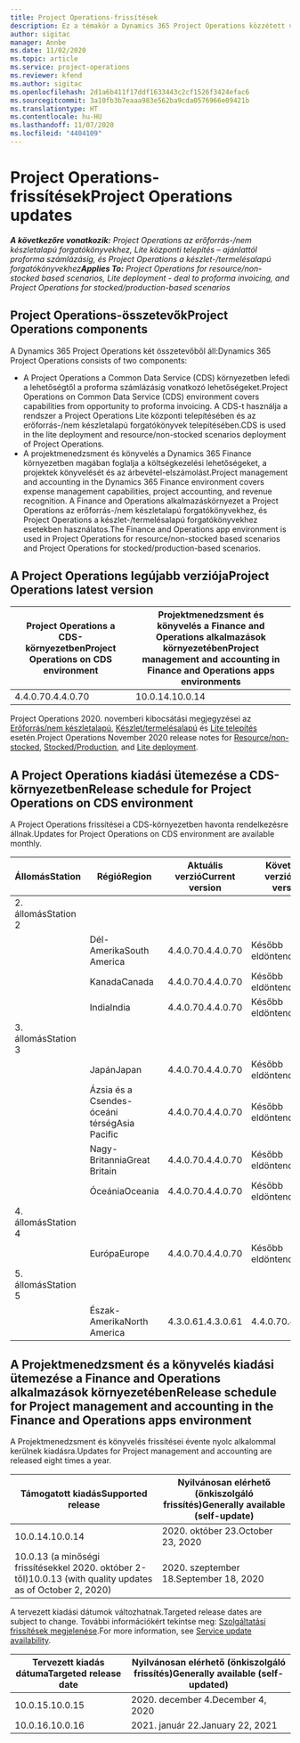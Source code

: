 ```yaml
---
title: Project Operations-frissítések
description: Ez a témakör a Dynamics 365 Project Operations közzétett verzióival kapcsolatban tartalmaz tájékoztatást.
author: sigitac
manager: Annbe
ms.date: 11/02/2020
ms.topic: article
ms.service: project-operations
ms.reviewer: kfend
ms.author: sigitac
ms.openlocfilehash: 2d1a6b411f17ddf1633443c2cf1526f3424efac6
ms.sourcegitcommit: 3a10fb3b7eaaa983e562ba9cda0576966e09421b
ms.translationtype: HT
ms.contentlocale: hu-HU
ms.lasthandoff: 11/07/2020
ms.locfileid: "4404109"
---
```

# <a name="project-operations-updates"></a><span data-ttu-id="76285-103">Project Operations-frissítések</span><span class="sxs-lookup"><span data-stu-id="76285-103">Project Operations updates</span></span>

<span data-ttu-id="76285-104">_**A következőre vonatkozik:** Project Operations az erőforrás-/nem készletalapú forgatókönyvekhez, Lite központi telepítés – ajánlattól proforma számlázásig, és Project Operations a készlet-/termelésalapú forgatókönyvekhez_</span><span class="sxs-lookup"><span data-stu-id="76285-104">_**Applies To:** Project Operations for resource/non-stocked based scenarios, Lite deployment - deal to proforma invoicing, and Project Operations for stocked/production-based scenarios_</span></span>

## <a name="project-operations-components"></a><span data-ttu-id="76285-105">Project Operations-összetevők</span><span class="sxs-lookup"><span data-stu-id="76285-105">Project Operations components</span></span>

<span data-ttu-id="76285-106">A Dynamics 365 Project Operations két összetevőből áll:</span><span class="sxs-lookup"><span data-stu-id="76285-106">Dynamics 365 Project Operations consists of two components:</span></span>

- <span data-ttu-id="76285-107">A Project Operations a Common Data Service (CDS) környezetben lefedi a lehetőségtől a proforma számlázásig vonatkozó lehetőségeket.</span><span class="sxs-lookup"><span data-stu-id="76285-107">Project Operations on Common Data Service (CDS) environment covers capabilities from opportunity to proforma invoicing.</span></span> <span data-ttu-id="76285-108">A CDS-t használja a rendszer a Project Operations Lite központi telepítésében és az erőforrás-/nem készletalapú forgatókönyvek telepítésében.</span><span class="sxs-lookup"><span data-stu-id="76285-108">CDS is used in the lite deployment and resource/non-stocked scenarios deployment of Project Operations.</span></span>
- <span data-ttu-id="76285-109">A projektmenedzsment és könyvelés a Dynamics 365 Finance környezetben magában foglalja a költségkezelési lehetőségeket, a projektek könyvelését és az árbevétel-elszámolást.</span><span class="sxs-lookup"><span data-stu-id="76285-109">Project management and accounting in the Dynamics 365 Finance environment covers expense management capabilities, project accounting, and revenue recognition.</span></span> <span data-ttu-id="76285-110">A Finance and Operations alkalmazáskörnyezet a Project Operations az erőforrás-/nem készletalapú forgatókönyvekhez, és Project Operations a készlet-/termelésalapú forgatókönyvekhez esetekben használatos.</span><span class="sxs-lookup"><span data-stu-id="76285-110">The Finance and Operations app environment is used in Project Operations for resource/non-stocked based scenarios and Project Operations for stocked/production-based scenarios.</span></span>

## <a name="project-operations-latest-version"></a><span data-ttu-id="76285-111">A Project Operations legújabb verziója</span><span class="sxs-lookup"><span data-stu-id="76285-111">Project Operations latest version</span></span>

| <span data-ttu-id="76285-112">Project Operations a CDS-környezetben</span><span class="sxs-lookup"><span data-stu-id="76285-112">Project Operations on CDS environment</span></span> | <span data-ttu-id="76285-113">Projektmenedzsment és könyvelés a Finance and Operations alkalmazások környezetében</span><span class="sxs-lookup"><span data-stu-id="76285-113">Project management and accounting in Finance and Operations apps environments</span></span> |
| --- | --- |
| <span data-ttu-id="76285-114">4.4.0.70.</span><span class="sxs-lookup"><span data-stu-id="76285-114">4.4.0.70</span></span> | <span data-ttu-id="76285-115">10.0.14.</span><span class="sxs-lookup"><span data-stu-id="76285-115">10.0.14</span></span> |

<span data-ttu-id="76285-116">Project Operations 2020. novemberi kibocsátási megjegyzései az [Erőforrás/nem készletalapú](whats-new-nov-2020-resource-based.md), [Készlet/termelésalapú](../prod-pma/whats-new/whats-new-nov-2020-production-based.md) és [Lite telepítés](../pro/whats-new/whats-new-nov-2020-lite.md) esetén.</span><span class="sxs-lookup"><span data-stu-id="76285-116">Project Operations November 2020 release notes for [Resource/non-stocked](whats-new-nov-2020-resource-based.md), [Stocked/Production](../prod-pma/whats-new/whats-new-nov-2020-production-based.md), and [Lite deployment](../pro/whats-new/whats-new-nov-2020-lite.md).</span></span>

## <a name="release-schedule-for-project-operations-on-cds-environment"></a><span data-ttu-id="76285-117">A Project Operations kiadási ütemezése a CDS-környezetben</span><span class="sxs-lookup"><span data-stu-id="76285-117">Release schedule for Project Operations on CDS environment</span></span>

<span data-ttu-id="76285-118">A Project Operations frissítései a CDS-környezetben havonta rendelkezésre állnak.</span><span class="sxs-lookup"><span data-stu-id="76285-118">Updates for Project Operations on CDS environment are available monthly.</span></span> 

| <span data-ttu-id="76285-119">Állomás</span><span class="sxs-lookup"><span data-stu-id="76285-119">Station</span></span>   | <span data-ttu-id="76285-120">Régió</span><span class="sxs-lookup"><span data-stu-id="76285-120">Region</span></span>        | <span data-ttu-id="76285-121">Aktuális verzió</span><span class="sxs-lookup"><span data-stu-id="76285-121">Current version</span></span> | <span data-ttu-id="76285-122">Következő verzió</span><span class="sxs-lookup"><span data-stu-id="76285-122">Next version</span></span> | <span data-ttu-id="76285-123">Nyilvánosan elérhető</span><span class="sxs-lookup"><span data-stu-id="76285-123">Generally available</span></span> |
|-----------|---------------|-----------------|--------------|---------------------|
| <span data-ttu-id="76285-124">2. állomás</span><span class="sxs-lookup"><span data-stu-id="76285-124">Station 2</span></span> |   &nbsp;      |    &nbsp;       | &nbsp;       |      &nbsp;         |
|   &nbsp;  | <span data-ttu-id="76285-125">Dél-Amerika</span><span class="sxs-lookup"><span data-stu-id="76285-125">South America</span></span> |  <span data-ttu-id="76285-126">4.4.0.70.</span><span class="sxs-lookup"><span data-stu-id="76285-126">4.4.0.70</span></span>       | <span data-ttu-id="76285-127">Később eldöntendő</span><span class="sxs-lookup"><span data-stu-id="76285-127">TBD</span></span>     | <span data-ttu-id="76285-128">2020. november 20.</span><span class="sxs-lookup"><span data-stu-id="76285-128">20-Nov-20</span></span>           |
|    &nbsp; | <span data-ttu-id="76285-129">Kanada</span><span class="sxs-lookup"><span data-stu-id="76285-129">Canada</span></span>        |  <span data-ttu-id="76285-130">4.4.0.70.</span><span class="sxs-lookup"><span data-stu-id="76285-130">4.4.0.70</span></span>       | <span data-ttu-id="76285-131">Később eldöntendő</span><span class="sxs-lookup"><span data-stu-id="76285-131">TBD</span></span>     | <span data-ttu-id="76285-132">2020. november 20.</span><span class="sxs-lookup"><span data-stu-id="76285-132">20-Nov-20</span></span>           |
|   &nbsp;  | <span data-ttu-id="76285-133">India</span><span class="sxs-lookup"><span data-stu-id="76285-133">India</span></span>         |  <span data-ttu-id="76285-134">4.4.0.70.</span><span class="sxs-lookup"><span data-stu-id="76285-134">4.4.0.70</span></span>       | <span data-ttu-id="76285-135">Később eldöntendő</span><span class="sxs-lookup"><span data-stu-id="76285-135">TBD</span></span>     | <span data-ttu-id="76285-136">2020. november 20.</span><span class="sxs-lookup"><span data-stu-id="76285-136">20-Nov-20</span></span>           |
| <span data-ttu-id="76285-137">3. állomás</span><span class="sxs-lookup"><span data-stu-id="76285-137">Station 3</span></span>  |      &nbsp;   |     &nbsp;      |     &nbsp;   |      &nbsp;         |
|   &nbsp;  | <span data-ttu-id="76285-138">Japán</span><span class="sxs-lookup"><span data-stu-id="76285-138">Japan</span></span>         |  <span data-ttu-id="76285-139">4.4.0.70.</span><span class="sxs-lookup"><span data-stu-id="76285-139">4.4.0.70</span></span>       | <span data-ttu-id="76285-140">Később eldöntendő</span><span class="sxs-lookup"><span data-stu-id="76285-140">TBD</span></span>     | <span data-ttu-id="76285-141">2020. december 4.</span><span class="sxs-lookup"><span data-stu-id="76285-141">04-Dec-20</span></span>           |
|   &nbsp;  | <span data-ttu-id="76285-142">Ázsia és a Csendes-óceáni térség</span><span class="sxs-lookup"><span data-stu-id="76285-142">Asia Pacific</span></span>  |  <span data-ttu-id="76285-143">4.4.0.70.</span><span class="sxs-lookup"><span data-stu-id="76285-143">4.4.0.70</span></span>       | <span data-ttu-id="76285-144">Később eldöntendő</span><span class="sxs-lookup"><span data-stu-id="76285-144">TBD</span></span>     | <span data-ttu-id="76285-145">2020. december 4.</span><span class="sxs-lookup"><span data-stu-id="76285-145">04-Dec-20</span></span>           |
|   &nbsp;  | <span data-ttu-id="76285-146">Nagy-Britannia</span><span class="sxs-lookup"><span data-stu-id="76285-146">Great Britain</span></span> |  <span data-ttu-id="76285-147">4.4.0.70.</span><span class="sxs-lookup"><span data-stu-id="76285-147">4.4.0.70</span></span>       | <span data-ttu-id="76285-148">Később eldöntendő</span><span class="sxs-lookup"><span data-stu-id="76285-148">TBD</span></span>     | <span data-ttu-id="76285-149">2020. december 4.</span><span class="sxs-lookup"><span data-stu-id="76285-149">04-Dec-20</span></span>           |
|   &nbsp;  | <span data-ttu-id="76285-150">Óceánia</span><span class="sxs-lookup"><span data-stu-id="76285-150">Oceania</span></span>       |  <span data-ttu-id="76285-151">4.4.0.70.</span><span class="sxs-lookup"><span data-stu-id="76285-151">4.4.0.70</span></span>       | <span data-ttu-id="76285-152">Később eldöntendő</span><span class="sxs-lookup"><span data-stu-id="76285-152">TBD</span></span>     | <span data-ttu-id="76285-153">2020. december 4.</span><span class="sxs-lookup"><span data-stu-id="76285-153">04-Dec-20</span></span>           |
| <span data-ttu-id="76285-154">4. állomás</span><span class="sxs-lookup"><span data-stu-id="76285-154">Station 4</span></span> |     &nbsp;    |     &nbsp;      |     &nbsp;   |      &nbsp;         |
|   &nbsp;  | <span data-ttu-id="76285-155">Európa</span><span class="sxs-lookup"><span data-stu-id="76285-155">Europe</span></span>        |  <span data-ttu-id="76285-156">4.4.0.70.</span><span class="sxs-lookup"><span data-stu-id="76285-156">4.4.0.70</span></span>       | <span data-ttu-id="76285-157">Később eldöntendő</span><span class="sxs-lookup"><span data-stu-id="76285-157">TBD</span></span>     | <span data-ttu-id="76285-158">2020. december 11.</span><span class="sxs-lookup"><span data-stu-id="76285-158">11-Dec-20</span></span>           |
| <span data-ttu-id="76285-159">5. állomás</span><span class="sxs-lookup"><span data-stu-id="76285-159">Station 5</span></span> |     &nbsp;    |     &nbsp;      |     &nbsp;   |      &nbsp;         |
|   &nbsp;  | <span data-ttu-id="76285-160">Észak-Amerika</span><span class="sxs-lookup"><span data-stu-id="76285-160">North America</span></span> | <span data-ttu-id="76285-161">4.3.0.61.</span><span class="sxs-lookup"><span data-stu-id="76285-161">4.3.0.61</span></span>        | <span data-ttu-id="76285-162">4.4.0.70.</span><span class="sxs-lookup"><span data-stu-id="76285-162">4.4.0.70</span></span>     | <span data-ttu-id="76285-163">2020. november 15.</span><span class="sxs-lookup"><span data-stu-id="76285-163">15-Nov-20</span></span>           |

## <a name="release-schedule-for-project-management-and-accounting-in-the-finance-and-operations-apps-environment"></a><span data-ttu-id="76285-164">A Projektmenedzsment és a könyvelés kiadási ütemezése a Finance and Operations alkalmazások környezetében</span><span class="sxs-lookup"><span data-stu-id="76285-164">Release schedule for Project management and accounting in the Finance and Operations apps environment</span></span>

<span data-ttu-id="76285-165">A Projektmenedzsment és könyvelés frissítései évente nyolc alkalommal kerülnek kiadásra.</span><span class="sxs-lookup"><span data-stu-id="76285-165">Updates for Project management and accounting are released eight times a year.</span></span>

| <span data-ttu-id="76285-166">Támogatott kiadás</span><span class="sxs-lookup"><span data-stu-id="76285-166">Supported release</span></span> | <span data-ttu-id="76285-167">Nyilvánosan elérhető (önkiszolgáló frissítés)</span><span class="sxs-lookup"><span data-stu-id="76285-167">Generally available (self-update)</span></span> |
| --- | --- |
| <span data-ttu-id="76285-168">10.0.14.</span><span class="sxs-lookup"><span data-stu-id="76285-168">10.0.14</span></span> | <span data-ttu-id="76285-169">2020. október 23.</span><span class="sxs-lookup"><span data-stu-id="76285-169">October 23, 2020</span></span> |
| <span data-ttu-id="76285-170">10.0.13 (a minőségi frissítésekkel 2020. október 2-től)</span><span class="sxs-lookup"><span data-stu-id="76285-170">10.0.13 (with quality updates as of October 2, 2020)</span></span> | <span data-ttu-id="76285-171">2020. szeptember 18.</span><span class="sxs-lookup"><span data-stu-id="76285-171">September 18, 2020</span></span> |

<span data-ttu-id="76285-172">A tervezett kiadási dátumok változhatnak.</span><span class="sxs-lookup"><span data-stu-id="76285-172">Targeted release dates are subject to change.</span></span> <span data-ttu-id="76285-173">További információkért tekintse meg: [Szolgáltatási frissítések megjelenése](https://docs.microsoft.com/dynamics365/fin-ops-core/fin-ops/get-started/public-preview-releases?toc=/dynamics365/finance/toc.json).</span><span class="sxs-lookup"><span data-stu-id="76285-173">For more information, see [Service update availability](https://docs.microsoft.com/dynamics365/fin-ops-core/fin-ops/get-started/public-preview-releases?toc=/dynamics365/finance/toc.json).</span></span>

| <span data-ttu-id="76285-174">Tervezett kiadás dátuma</span><span class="sxs-lookup"><span data-stu-id="76285-174">Targeted release date</span></span> | <span data-ttu-id="76285-175">Nyilvánosan elérhető (önkiszolgáló frissítés)</span><span class="sxs-lookup"><span data-stu-id="76285-175">Generally available (self- updated)</span></span> |
| --- | --- |
| <span data-ttu-id="76285-176">10.0.15.</span><span class="sxs-lookup"><span data-stu-id="76285-176">10.0.15</span></span> | <span data-ttu-id="76285-177">2020. december 4.</span><span class="sxs-lookup"><span data-stu-id="76285-177">December 4, 2020</span></span> |
| <span data-ttu-id="76285-178">10.0.16.</span><span class="sxs-lookup"><span data-stu-id="76285-178">10.0.16</span></span> | <span data-ttu-id="76285-179">2021. január 22.</span><span class="sxs-lookup"><span data-stu-id="76285-179">January 22, 2021</span></span> |

